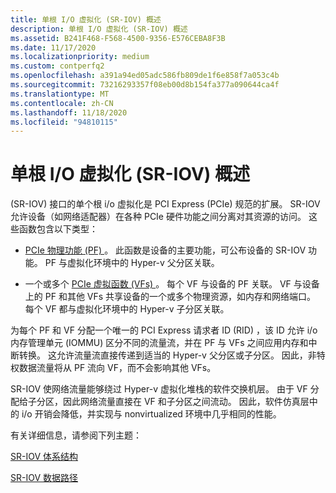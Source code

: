 ```yaml
---
title: 单根 I/O 虚拟化 (SR-IOV) 概述
description: 单根 I/O 虚拟化 (SR-IOV) 概述
ms.assetid: B241F468-F568-4500-9356-E576CEBA8F3B
ms.date: 11/17/2020
ms.localizationpriority: medium
ms.custom: contperfq2
ms.openlocfilehash: a391a94ed05adc586fb809de1f6e858f7a053c4b
ms.sourcegitcommit: 73216293357f08eb00d8b154fa377a090644ca4f
ms.translationtype: MT
ms.contentlocale: zh-CN
ms.lasthandoff: 11/18/2020
ms.locfileid: "94810115"
---
```

# <a name="overview-of-single-root-io-virtualization-sr-iov"></a>单根 I/O 虚拟化 (SR-IOV) 概述


 (SR-IOV) 接口的单个根 i/o 虚拟化是 PCI Express (PCIe) 规范的扩展。 SR-IOV 允许设备（如网络适配器）在各种 PCIe 硬件功能之间分离对其资源的访问。 这些函数包含以下类型：

* [PCIe 物理功能 (PF) ](sr-iov-physical-function--pf-.md)。 此函数是设备的主要功能，可公布设备的 SR-IOV 功能。 PF 与虚拟化环境中的 Hyper-v 父分区关联。

* 一个或多个 [PCIe 虚拟函数 (VFs) ](sr-iov-virtual-functions--vfs-.md)。 每个 VF 与设备的 PF 关联。 VF 与设备上的 PF 和其他 VFs 共享设备的一个或多个物理资源，如内存和网络端口。 每个 VF 都与虚拟化环境中的 Hyper-v 子分区关联。

为每个 PF 和 VF 分配一个唯一的 PCI Express 请求者 ID (RID) ，该 ID 允许 i/o 内存管理单元 (IOMMU) 区分不同的流量流，并在 PF 与 VFs 之间应用内存和中断转换。 这允许流量流直接传递到适当的 Hyper-v 父分区或子分区。 因此，非特权数据流量将从 PF 流向 VF，而不会影响其他 VFs。

SR-IOV 使网络流量能够绕过 Hyper-v 虚拟化堆栈的软件交换机层。 由于 VF 分配给子分区，因此网络流量直接在 VF 和子分区之间流动。 因此，软件仿真层中的 i/o 开销会降低，并实现与 nonvirtualized 环境中几乎相同的性能。

有关详细信息，请参阅下列主题：

[SR-IOV 体系结构](sr-iov-architecture.md)

[SR-IOV 数据路径](sr-iov-data-paths.md)

 

 





